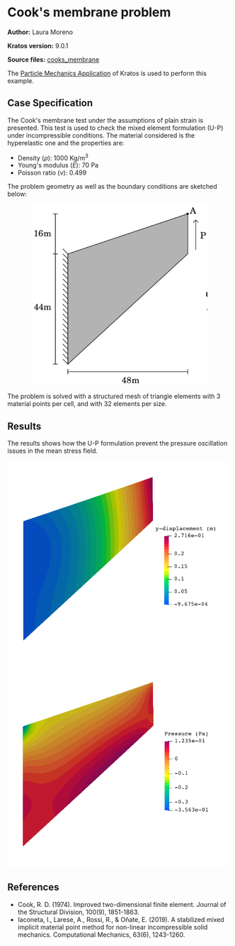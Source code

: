 # Cook's membrane problem
**Author:** Laura Moreno

**Kratos version:** 9.0.1

**Source files:** [cooks_membrane](https://github.com/KratosMultiphysics/Examples/tree/master/particle_mechanics/validation/cooks_membrane/source)

The
[Particle Mechanics Application](https://github.com/KratosMultiphysics/Kratos/tree/master/applications/ParticleMechanicsApplication) of Kratos is used to perform this example.


## Case Specification

The Cook's membrane test under the assumptions of plain strain is presented. This test is used to check the mixed element formulation (U-P) under incompressible conditions.
The material considered is the hyperelastic one and the properties are:
* Density (_&rho;_): 1000 Kg/m<sup>3</sup>
* Young's modulus (_E_):  70 Pa
* Poisson ratio (_&nu;_): 0.499


The problem geometry as well as the boundary conditions are sketched below:

<p align="center">
  <img src="data/cooks_membrane_geometry.png" alt="Geometry of the problem." width="400" />
</p>

The problem is solved with a structured mesh of triangle elements with 3 material points per cell, and with 32 elements per size.

## Results

The results shows how the U-P formulation prevent the pressure oscillation issues in the mean stress field.

<p align="center">
  <img src="data/cooks_disp.png" alt="Distribution of vertical displacement on the domain" width="500" />
  <img src="data/cooks_press.png" alt="Distribution of pressure field" width="500" />
</p>


## References
- Cook, R. D. (1974). Improved two-dimensional finite element. Journal of the Structural Division, 100(9), 1851-1863.
- Iaconeta, I., Larese, A., Rossi, R., & Oñate, E. (2019). A stabilized mixed implicit material point method for non-linear incompressible solid mechanics. Computational Mechanics, 63(6), 1243-1260.

